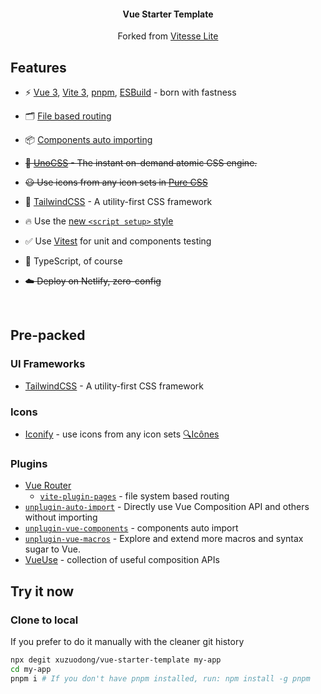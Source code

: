<h4 align='center'>
<b>Vue Starter Template</b>
</h4>

<p align='center'>
Forked from <a href="https://github.com/antfu/vitesse-lite">Vitesse Lite</a>
</p>

## Features

- ⚡️ [Vue 3](https://github.com/vuejs/core), [Vite 3](https://github.com/vitejs/vite), [pnpm](https://pnpm.io/), [ESBuild](https://github.com/evanw/esbuild) - born with fastness

- 🗂 [File based routing](./src/pages)

- 📦 [Components auto importing](./src/components)

- ~~🎨 [UnoCSS](https://github.com/antfu/unocss) - The instant on-demand atomic CSS engine.~~

- ~~😃 Use icons from any icon sets in [Pure CSS](https://github.com/antfu/unocss/tree/main/packages/preset-icons)~~

- 🎨 [TailwindCSS](https://tailwindcss.com/) - A utility-first CSS framework

- 🔥 Use the [new `<script setup>` style](https://github.com/vuejs/rfcs/pull/227)

- ✅ Use [Vitest](http://vitest.dev/) for unit and components testing

- 🦾 TypeScript, of course

- ~~☁️ Deploy on Netlify, zero-config~~

<br>

## Pre-packed

### UI Frameworks

- [TailwindCSS](https://tailwindcss.com/) - A utility-first CSS framework

### Icons

- [Iconify](https://iconify.design) - use icons from any icon sets [🔍Icônes](https://icones.netlify.app/)

### Plugins

- [Vue Router](https://github.com/vuejs/vue-router)
  - [`vite-plugin-pages`](https://github.com/hannoeru/vite-plugin-pages) - file system based routing
- [`unplugin-auto-import`](https://github.com/antfu/unplugin-auto-import) - Directly use Vue Composition API and others without importing
- [`unplugin-vue-components`](https://github.com/antfu/unplugin-vue-components) - components auto import
- [`unplugin-vue-macros`](https://github.com/sxzz/unplugin-vue-macros) - Explore and extend more macros and syntax sugar to Vue.
- [VueUse](https://github.com/antfu/vueuse) - collection of useful composition APIs

## Try it now

### Clone to local

If you prefer to do it manually with the cleaner git history

```bash
npx degit xuzuodong/vue-starter-template my-app
cd my-app
pnpm i # If you don't have pnpm installed, run: npm install -g pnpm
```
